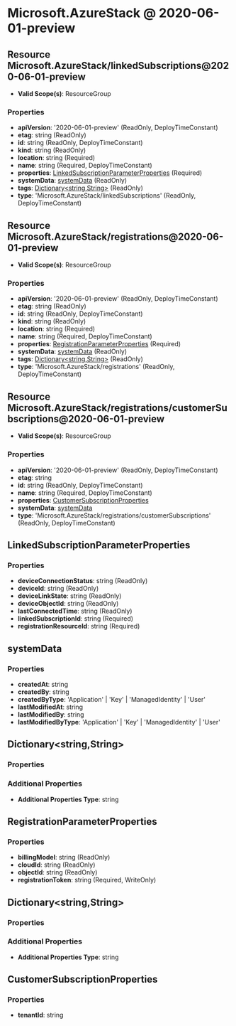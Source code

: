 # Microsoft.AzureStack @ 2020-06-01-preview

## Resource Microsoft.AzureStack/linkedSubscriptions@2020-06-01-preview
* **Valid Scope(s)**: ResourceGroup
### Properties
* **apiVersion**: '2020-06-01-preview' (ReadOnly, DeployTimeConstant)
* **etag**: string (ReadOnly)
* **id**: string (ReadOnly, DeployTimeConstant)
* **kind**: string (ReadOnly)
* **location**: string (Required)
* **name**: string (Required, DeployTimeConstant)
* **properties**: [LinkedSubscriptionParameterProperties](#linkedsubscriptionparameterproperties) (Required)
* **systemData**: [systemData](#systemdata) (ReadOnly)
* **tags**: [Dictionary<string,String>](#dictionarystringstring) (ReadOnly)
* **type**: 'Microsoft.AzureStack/linkedSubscriptions' (ReadOnly, DeployTimeConstant)

## Resource Microsoft.AzureStack/registrations@2020-06-01-preview
* **Valid Scope(s)**: ResourceGroup
### Properties
* **apiVersion**: '2020-06-01-preview' (ReadOnly, DeployTimeConstant)
* **etag**: string (ReadOnly)
* **id**: string (ReadOnly, DeployTimeConstant)
* **kind**: string (ReadOnly)
* **location**: string (Required)
* **name**: string (Required, DeployTimeConstant)
* **properties**: [RegistrationParameterProperties](#registrationparameterproperties) (Required)
* **systemData**: [systemData](#systemdata) (ReadOnly)
* **tags**: [Dictionary<string,String>](#dictionarystringstring) (ReadOnly)
* **type**: 'Microsoft.AzureStack/registrations' (ReadOnly, DeployTimeConstant)

## Resource Microsoft.AzureStack/registrations/customerSubscriptions@2020-06-01-preview
* **Valid Scope(s)**: ResourceGroup
### Properties
* **apiVersion**: '2020-06-01-preview' (ReadOnly, DeployTimeConstant)
* **etag**: string
* **id**: string (ReadOnly, DeployTimeConstant)
* **name**: string (Required, DeployTimeConstant)
* **properties**: [CustomerSubscriptionProperties](#customersubscriptionproperties)
* **systemData**: [systemData](#systemdata)
* **type**: 'Microsoft.AzureStack/registrations/customerSubscriptions' (ReadOnly, DeployTimeConstant)

## LinkedSubscriptionParameterProperties
### Properties
* **deviceConnectionStatus**: string (ReadOnly)
* **deviceId**: string (ReadOnly)
* **deviceLinkState**: string (ReadOnly)
* **deviceObjectId**: string (ReadOnly)
* **lastConnectedTime**: string (ReadOnly)
* **linkedSubscriptionId**: string (Required)
* **registrationResourceId**: string (Required)

## systemData
### Properties
* **createdAt**: string
* **createdBy**: string
* **createdByType**: 'Application' | 'Key' | 'ManagedIdentity' | 'User'
* **lastModifiedAt**: string
* **lastModifiedBy**: string
* **lastModifiedByType**: 'Application' | 'Key' | 'ManagedIdentity' | 'User'

## Dictionary<string,String>
### Properties
### Additional Properties
* **Additional Properties Type**: string

## RegistrationParameterProperties
### Properties
* **billingModel**: string (ReadOnly)
* **cloudId**: string (ReadOnly)
* **objectId**: string (ReadOnly)
* **registrationToken**: string (Required, WriteOnly)

## Dictionary<string,String>
### Properties
### Additional Properties
* **Additional Properties Type**: string

## CustomerSubscriptionProperties
### Properties
* **tenantId**: string

